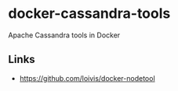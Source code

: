 # docker-cassandra-tools

Apache Cassandra tools in Docker

## Links

- https://github.com/loivis/docker-nodetool
